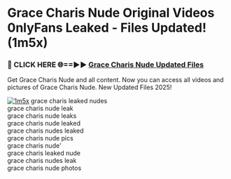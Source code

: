 # Grace Charis Nude Original Videos 0nlyFans Leaked - Files Updated! (1m5x)

<h3>🔴 CLICK HERE 🌐==►► <a href="https://tinyurl.com/yrmya6cz" rel="nofollow">Grace Charis Nude Updated Files</a></h3>

Get Grace Charis Nude and all content. Now you can access all videos and pictures of Grace Charis Nude. New Updated Files 2025!

[![1m5x](https://i.imgur.com/FMdXYCs.gif)](https://tinyurl.com/yrmya6cz)
grace charis leaked nudes<br>
grace charis nude leak<br>
grace charis nude leaks<br>
grace charis nude leaked<br>
grace charis nudes leaked<br>
grace charis nude pics<br>
grace charis nude'<br>
grace charis leaked nude<br>
grace charis nudes leak<br>
grace charis nude photos